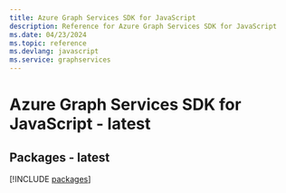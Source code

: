 ```yaml
---
title: Azure Graph Services SDK for JavaScript
description: Reference for Azure Graph Services SDK for JavaScript
ms.date: 04/23/2024
ms.topic: reference
ms.devlang: javascript
ms.service: graphservices
---
```

# Azure Graph Services SDK for JavaScript - latest
## Packages - latest
[!INCLUDE [packages](graph-services-index.md)]